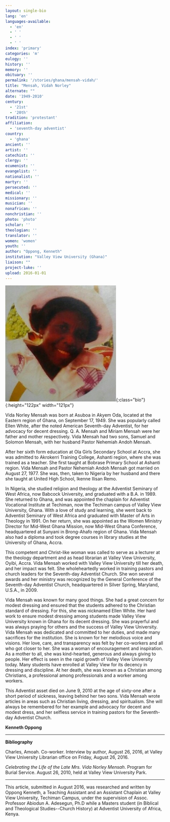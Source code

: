 ```yaml
---
layout: single-bio
lang: 'en'
languages-available:
  - 'en'
  - ' '
  - ' '
  - ' '
index: 'primary'
categories: 'm'
eulogy: ''
history: ''
memory: ''
obituary: ''
permalink: '/stories/ghana/mensah-vidah/'
title: "Mensah, Vidah Norley"
alternate: ""
date: '1949-2010'
century:
  - '21st'
  - '20th'
tradition: 'protestant'
affiliation:
  - 'seventh-day adventist'
country:
  - 'ghana'
ancient: ''
artist: ''
catechist: ''
clergy: ''
ecumenist: ''
evangelist: ''
nationalist: ''
martyr: ''
persecuted: ''
medical: ''
missionary: ''
musician: ''
nonafrican: ''
nonchristian: ''
photo: 'photo'
scholar: ''
theologian: ''
translator: ''
women: 'women'
youth: ''
author: "Oppong, Kenneth"
institution: "Valley View University (Ghana)"
liaison: ""
project-luke: ''
upload: 2016-01-01
---
```


![image](/images/bio-pics/ghana/mensah-vidah/Mensah.jpg){:class="bio"}{:height="122px" width="121px"}

Vida Norley Mensah was born at Asuboa in Akyem Oda, located at the Eastern region of Ghana, on September 17, 1949. She was popularly called Ellen White, after the noted American Seventh-day Adventist, for her advocacy for decent dressing.  Q. A. Mensah and Miriam Mensah were her father and mother respectively. Vida Mensah had two sons, Samuel and Solomon Mensah, with her husband Pastor Nehemiah Andoh Mensah.

After her sixth form education at Ola Girls Secondary School at Accra, she was admitted to Akrokerri Training College, Ashanti region, where she was trained as a teacher.  She first taught at Bobrase Primary School at Ashanti region. Vida Mensah and Pastor Nehemiah Andoh Mensah got married on August 27, 1977. She was, then, taken to Nigeria by her husband and there she taught at United High School, Ikenne Ilisan Remo.

In Nigeria, she studied religion and theology at the Adventist Seminary of West Africa, now Babcock University, and graduated with a B.A. in 1989. She returned to Ghana, and was appointed the chaplain for Adventist Vocational Institute at Techiman, now the Techiman campus of Valley View University, Ghana. With a love of study and learning, she went back to Adventist Seminary of West Africa and graduated with Master of Arts in Theology in 1991. On her return, she was appointed as the Women Ministry Director for Mid-West Ghana Mission, now Mid-West Ghana Conference, headquartered at Sunyani in Brong-Ahafo region of Ghana. Vida Mensah also had a diploma and took degree courses in library studies at the University of Ghana, Accra.

This competent and Christ-like woman was called to serve as a lecturer at the theology  department and as head librarian at Valley View University, Oyibi, Accra. Vida Mensah worked with Valley View University till her death, and her impact was felt. She wholeheartedly worked in training pastors and church leaders for the Seventh-day Adventist Church. She won several awards and her ministry was recognized by the General Conference of the Seventh-day Adventist Church, headquartered in Silver Spring, Maryland, U.S.A., in 2009.

Vida Mensah was known for many good things. She had a great concern for modest dressing and ensured that the students adhered to the Christian standard of dressing. For this, she was nicknamed Ellen White. Her hard work to ensure modest dressing among students made Valley View University known in Ghana for its decent dressing. She was prayerful and was always praying for others and the success of Valley View University. Vida Mensah was dedicated and committed to her duties, and made many sacrifices for the institution. She is known for her melodious voice and visions. Her love, care, and transparency was felt by her co-workers and all who got closer to her. She was a woman of encouragement and inspiration. As a mother to all, she was kind-hearted, generous and always giving to people. Her effect is seen in the rapid growth of Valley View University today. Many students have enrolled at Valley View for its decency in dressing and discipline. At her death, she was known as a Christian among Christians, a professional among professionals and a worker among workers.

This Adventist asset died on June 9, 2010 at the age of sixty-one after a short period of sickness, leaving behind her two sons. Vida Mensah wrote articles in areas such as Christian living, dressing, and spiritualism. She will always be remembered for her example and advocacy for decent and modest dress, and her selfless service in training pastors for the Seventh-day Adventist Church.

**Kenneth Oppong**

---

**Bibliography**

Charles, Amoah. Co-worker. Interview by author, August 26, 2016, at Valley View University Librarian office on Friday, August 26, 2016.

*Celebrating the Life of the Late Mrs. Vida Norley Mensah*. Program for Burial Service. August 26, 2010, held at Valley View University Park.

---

This article, submitted in August 2016, was researched and written by Oppong Kenneth, a Teaching Assistant and an Assistant Chaplain at Valley View University, Techiman Campus, under the supervision of Assoc. Professor Abiodun A. Adesegun, Ph.D while a Masters student (in Biblical and Theological Studies--Church History) at Adventist University of Africa, Kenya.
